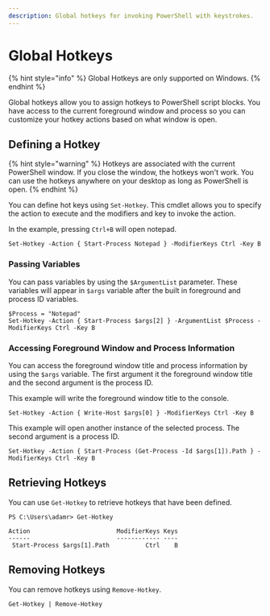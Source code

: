 ```yaml
---
description: Global hotkeys for invoking PowerShell with keystrokes.
---
```


# Global Hotkeys

{% hint style="info" %}
Global Hotkeys are only supported on Windows. 
{% endhint %}

Global hotkeys allow you to assign hotkeys to PowerShell script blocks. You have access to the current foreground window and process so you can customize your hotkey actions based on what window is open. 

## Defining a Hotkey

{% hint style="warning" %}
Hotkeys are associated with the current PowerShell window. If you close the window, the hotkeys won't work. You can use the hotkeys anywhere on your desktop as long as PowerShell is open. 
{% endhint %}

You can define hot keys using `Set-Hotkey`. This cmdlet allows you to specify the action to execute and the modifiers and key to invoke the action.

In the example, pressing `Ctrl+B` will open notepad. 

```text
Set-Hotkey -Action { Start-Process Notepad } -ModifierKeys Ctrl -Key B
```

### Passing Variables

You can pass variables by using the `$ArgumentList` parameter. These variables will appear in `$args` variable after the built in foreground and process ID variables. 

```text
$Process = "Notepad"
Set-Hotkey -Action { Start-Process $args[2] } -ArgumentList $Process -ModifierKeys Ctrl -Key B
```

### Accessing Foreground Window and Process Information

You can access the foreground window title and process information by using the `$args` variable. The first argument it the foreground window title and the second argument is the process ID.

This example will write the foreground window title to the console. 

```text
Set-Hotkey -Action { Write-Host $args[0] } -ModifierKeys Ctrl -Key B
```

This example will open another instance of the selected process. The second argument is a process ID.

```text
Set-Hotkey -Action { Start-Process (Get-Process -Id $args[1]).Path } -ModifierKeys Ctrl -Key B
```

## Retrieving Hotkeys

You can use `Get-Hotkey` to retrieve hotkeys that have been defined. 

```text
PS C:\Users\adamr> Get-Hotkey

Action                        ModifierKeys Keys
------                        ------------ ----
 Start-Process $args[1].Path          Ctrl    B
```

## Removing Hotkeys

You can remove hotkeys using `Remove-Hotkey`. 

```text
Get-Hotkey | Remove-Hotkey
```

